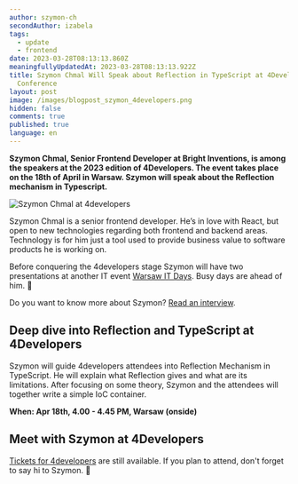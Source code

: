 ```yaml
---
author: szymon-ch
secondAuthor: izabela
tags:
  - update
  - frontend
date: 2023-03-28T08:13:13.860Z
meaningfullyUpdatedAt: 2023-03-28T08:13:13.922Z
title: Szymon Chmal Will Speak about Reflection in TypeScript at 4Developers
  Conference
layout: post
image: /images/blogpost_szymon_4developers.png
hidden: false
comments: true
published: true
language: en
---
```

**Szymon Chmal, Senior Frontend Developer at Bright Inventions, is among the speakers at the 2023 edition of 4Developers. The event takes place on the 18th of April in Warsaw. Szymon will speak about the Reflection mechanism in Typescript.**

<div class="image"><img src="/images/blogpost_szymon_4developers.png" alt="Szymon Chmal at 4developers" title="Szymon Chmal at 4developers"  /> </div>

Szymon Chmal is a senior frontend developer. He’s in love with React, but open to new technologies regarding both frontend and backend areas. Technology is for him just a tool used to provide business value to software products he is working on. 

Before conquering the 4developers stage Szymon will have two presentations at another IT event [Warsaw IT Days](/blog/szymon-chmal-from-bright-inventions-among-warsaw-it-days-speakers). Busy days are ahead of him. 🙂

Do you want to know more about Szymon? [Read an interview](/blog/frontend-developer-with-an-appetite-for-backend-meet-szymon).

## Deep dive into Reflection and TypeScript at 4Developers

Szymon will guide 4developers attendees into Reflection Mechanism in TypeScript. He will explain what Reflection gives and what are its limitations. After focusing on some theory, Szymon and the attendees will together write a simple IoC container.

**When: Apr 18th, 4.00 - 4.45 PM, Warsaw (onside)**

## Meet with Szymon at 4Developers

[Tickets for 4developers](https://eventory.cc/event/4developers-2023/tickets) are still available. If you plan to attend, don't forget to say hi to Szymon. 👋
